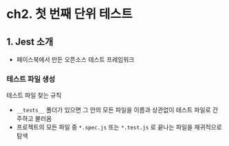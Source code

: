 # ch2. 첫 번째 단위 테스트

## 1. Jest 소개
- 페이스북에서 만든 오픈소스 테스트 프레임워크

### 테스트 파일 생성
테스트 파일 찾는 규칙
- `__tests__` 폴더가 있으면 그 안의 모든 파일을 이름과 상관없이 테스트 파일로 간주하고 불러옴
- 프로젝트의 모든 파일 중 `*.spec.js` 또는 `*.test.js` 로 끝나는 파일을 재귀적으로 탐색

